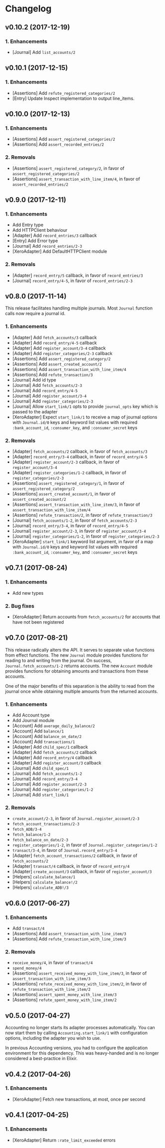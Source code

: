 # Changelog

## v0.10.2 (2017-12-19)

### 1. Enhancements

  * [Journal] Add `list_accounts/2`

## v0.10.1 (2017-12-15)

### 1. Enhancements

  * [Assertions] Add `refute_registered_categories/2`
  * [Entry] Update Inspect implementation to output line_items.

## v0.10.0 (2017-12-13)

### 1. Enhancements

  * [Assertions] Add `assert_registered_categories/2`
  * [Assertions] Add `assert_recorded_entries/2`

### 2. Removals

  * [Assertions] `assert_registered_category/2`, in favor of `assert_registered_categories/2`
  * [Assertions] `assert_transaction_with_line_item/4`, in favor of `assert_recorded_entries/2`

## v0.9.0 (2017-12-11)

### 1. Enhancements

  * Add Entry type
  * Add HTTPClient behaviour
  * [Adapter] Add `record_entries/3` callback
  * [Entry] Add Error type
  * [Journal] Add `record_entries/2-3`
  * [XeroAdapter] Add DefaultHTTPClient module

### 2. Removals

  * [Adapter] `record_entry/5` callback, in favor of `record_entries/3`
  * [Journal] `record_entry/4-5`, in favor of `record_entries/2-3`

## v0.8.0 (2017-11-14)

This release facilitates handling multiple journals. Most `Journal` function calls now require a journal id.

### 1. Enhancements

  * [Adapter] Add `fetch_accounts/3` callback
  * [Adapter] Add `record_entry/4-5` callback
  * [Adapter] Add `register_account/3-4` callback
  * [Adapter] Add `register_categories/2-3` callback
  * [Assertions] Add `assert_registered_category/2`
  * [Assertions] Add `assert_created_account/2`
  * [Assertions] Add `assert_transaction_with_line_item/4`
  * [Assertions] Add `refute_transaction/3`
  * [Journal] Add id type
  * [Journal] Add `fetch_accounts/2-3`
  * [Journal] Add `record_entry/4-5`
  * [Journal] Add `register_account/3-4`
  * [Journal] Add `register_categories/2-3`
  * [Journal] Allow `start_link/1` opts to provide `journal_opts` key which is passed to the adapter
  * [XeroAdapter] Expect `start_link/1` to receive a map of journal options with `Journal.id/0` keys and keyword list values with required `:bank_account_id`, `:consumer_key`, and `:consumer_secret` keys

### 2. Removals

  * [Adapter] `fetch_accounts/2` callback, in favor of `fetch_accounts/3`
  * [Adapter] `record_entry/3-4` callback, in favor of `record_entry/4-5`
  * [Adapter] `register_account/2-3` callback, in favor of `register_account/3-4`
  * [Adapter] `register_categories/1-2` callback, in favor of `register_categories/2-3`
  * [Assertions] `assert_registered_category/1`, in favor of `assert_registered_category/2`
  * [Assertions] `assert_created_account/1`, in favor of `assert_created_account/2`
  * [Assertions] `assert_transaction_with_line_item/3`, in favor of `assert_transaction_with_line_item/4`
  * [Assertions] `refute_transaction/2`, in favor of `refute_transaction/3`
  * [Journal] `fetch_accounts/1-2`, in favor of `fetch_accounts/2-3`
  * [Journal] `record_entry/3-4`, in favor of `record_entry/4-5`
  * [Journal] `register_account/2-3`, in favor of `register_account/3-4`
  * [Journal] `register_categories/1-2`, in favor of `register_categories/2-3`
  * [XeroAdapter] `start_link/1` keyword list argument, in favor of a map with `Journal.id/0` keys and keyword list values with required `:bank_account_id`, `:consumer_key`, and `:consumer_secret` keys

## v0.7.1 (2017-08-24)

### 1. Enhancements

  * Add new types

### 2. Bug fixes

  * [XeroAdapter] Return accounts from `fetch_accounts/2` for accounts that have
    not been registered

## v0.7.0 (2017-08-21)

This release radically alters the API. It serves to separate value functions
from effect functions. The new `Journal` module provides functions for reading
to and writing from the journal. On success, `Journal.fetch_accounts/1-2`
returns accounts. The new `Account` module provides functions for obtaining
amounts and transactions from these accounts.

One of the major benefits of this separation is the ability to read from the
journal once while obtaining multiple amounts from the returned accounts.

### 1. Enhancements

  * Add Account type
  * Add Journal module
  * [Account] Add `average_daily_balance/2`
  * [Account] Add `balance/1`
  * [Account] Add `balance_on_date/2`
  * [Account] Add `transactions/1`
  * [Adapter] Add `child_spec/1` callback
  * [Adapter] Add `fetch_accounts/2` callback
  * [Adapter] Add `record_entry/4` callback
  * [Adapter] Add `register_account/3` callback
  * [Journal] Add `child_spec/1`
  * [Journal] Add `fetch_accounts/1-2`
  * [Journal] Add `record_entry/3-4`
  * [Journal] Add `register_account/2-3`
  * [Journal] Add `register_categories/1-2`
  * [Journal] Add `start_link/1`

### 2. Removals

  * `create_account/2-3`, in favor of `Journal.register_account/2-3`
  * `fetch_account_transactions/2-3`
  * `fetch_ADB/3-4`
  * `fetch_balance/1-2`
  * `fetch_balance_on_date/2-3`
  * `register_categories/1-2`, in favor of `Journal.register_categories/1-2`
  * `transact/3-4`, in favor of `Journal.record_entry/3-4`
  * [Adapter] `fetch_account_transactions/2` callback, in favor of
    `fetch_accounts/2`
  * [Adapter] `transact/4` callback, in favor of `record_entry/4`
  * [Adapter] `create_account/3` callback, in favor of `register_account/3`
  * [Helpers] `calculate_balance/1`
  * [Helpers] `calculate_balance!/2`
  * [Helpers] `calculate_ADB!/3`

## v0.6.0 (2017-06-27)

### 1. Enhancements

  * Add `transact/4`
  * [Assertions] Add `assert_transaction_with_line_item/3`
  * [Assertions] Add `refute_transaction_with_line_item/3`

### 2. Removals

  * `receive_money/4`, in favor of `transact/4`
  * `spend_money/4`
  * [Assertions] `assert_received_money_with_line_item/3`, in favor of
    `assert_transaction_with_line_item/3`
  * [Assertions] `refute_received_money_with_line_item/2`, in favor of
    `refute_transaction_with_line_item/2`
  * [Assertions] `assert_spent_money_with_line_item/3`
  * [Assertions] `refute_spent_money_with_line_item/2`


## v0.5.0 (2017-04-27)

Accounting no longer starts its adapter processes automatically. You can now
start them by calling `Accounting.start_link/1` with configuration options,
including the adapter you wish to use.

In previous Accounting versions, you had to configure the application
environment for this dependency. This was heavy-handed and is no longer
considered a best-practice in Elixir.

## v0.4.2 (2017-04-26)

### 1. Enhancements

  * [XeroAdapter] Fetch new transactions, at most, once per second

## v0.4.1 (2017-04-25)

### 1. Enhancements

  * [XeroAdapter] Return `:rate_limit_exceeded` errors
